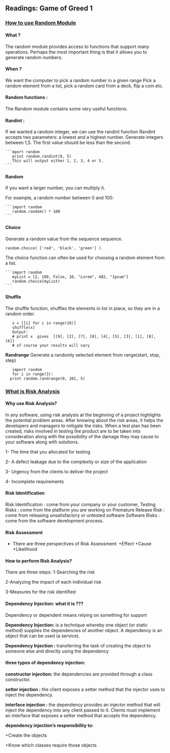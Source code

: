## Readings: Game of Greed 1

### [How to use Random Module](https://www.pythonforbeginners.com/random/how-to-use-the-random-module-in-python)

#### **What ?**

The random module provides access to functions that support many operations. Perhaps the most important thing is that it allows you to generate random numbers.

#### **When ?**

We want the computer to pick a random number in a given range Pick a random element from a list, pick a random card from a deck, flip a coin etc. 

#### **Random functions :**

The Random module contains some very useful functions.

#### **Randint :** 

If we wanted a random integer, we can use the randint function Randint accepts two parameters: a lowest and a highest number. Generate integers between 1,5. The first value should be less than the second.


    ```mport random
       print random.randint(0, 5)
       This will output either 1, 2, 3, 4 or 5.
    ```

#### **Random**

If you want a larger number, you can multiply it.

For example, a random number between 0 and 100:

    ```import random
       random.random() * 100
    ```


#### **Choice**
Generate a random value from the sequence sequence.

`random.choice( ['red', 'black', 'green'] ).`

The choice function can often be used for choosing a random element from a list.

    ```import random
       myList = [2, 109, False, 10, "Lorem", 482, "Ipsum"]
       random.choice(myList)
    ```


#### **Shuffle**
The shuffle function, shuffles the elements in list in place, so they are in a random order.

   ```from random import shuffle
      x = [[i] for i in range(10)]
      shuffle(x)
      Output:
      # print x  gives  [[9], [2], [7], [0], [4], [5], [3], [1], [8], [6]]
      # of course your results will vary
  ```

**Randrange**
Generate a randomly selected element from range(start, stop, step)

  ```random.randrange(start, stop[, step])
     import random
     for i in range(3):
    print random.randrange(0, 101, 5)
 ```
    
### [What is Risk Analysis](https://www.edureka.co/blog/risk-analysis-in-software-testing/)

#### **Why use Risk Analysis?** 
In any software, using risk analysis at the beginning of a project highlights the potential problem areas. After knowing about the risk areas, it helps the developers and managers to mitigate the risks. When a test plan has been created, risks involved in testing the product are to be taken into consideration along with the possibility of the damage they may cause to your software along with solutions.

1- The time that you allocated for testing

2- A defect leakage due to the complexity or size of the application

3- Urgency from the clients to deliver the project

4- Incomplete requirements

#### **Risk Identification**

Risk Identification : come from your company or your customer,
Testing Risks : come from the platform you are working on
Premature Release Risk : come from releasing unsatisfactory or untested software
Software Risks : come from the software development process.

#### **Risk Assessment**

+ There are three perspectives of Risk Assessment:
   +Effect
   +Cause
   +Likelihood
   
 #### **How to perform Risk Analysis?**

There are three steps:
  1-Searching the risk

  2-Analyzing the impact of each individual risk

  3-Measures for the risk identified
  
  
  #### **Dependency Injection: what it is ???**

Dependency or dependent means relying on something for support

**Dependency Injection:** is a technique whereby one object (or static method) supplies the dependencies of another object. A dependency is an object that can be used (a service).

**Dependency Injection :** transferring the task of creating the object to someone else and directly using the dependency

#### **three types of dependency injection:**

**constructor injection:** the dependencies are provided through a class constructor.

**setter injection :** the client exposes a setter method that the injector uses to inject the dependency.

**interface injection :** the dependency provides an injector method that will inject the dependency into any client passed to it. Clients must implement an interface that exposes a setter method that accepts the dependency.

**dependency injection’s responsibility to:**

  +Create the objects

  +Know which classes require those objects
